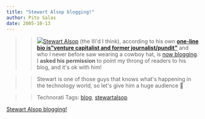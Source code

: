 ```yaml
---
title: "Stewart Alsop blogging!"
author: Pito Salas
date: 2005-10-13
---
```



>>

>> ![](https://i0.wp.com/salsop.typepad.com/westernstewart.jpg?w=584)[Stewart
Alsop](<http://www.stewartalsop.com/>) (the III'd I think), according to his
own **[one-line bio is"venture capitalist and former
journalist/pundit"](<http://salsop.typepad.com/about.html>)** and who I never
before saw wearing a cowboy hat, is [now
blogging](<http://www.stewartalsop.com/>). I **asked his permission** to point
my throng of readers to his blog, and it's ok with him!

>>

>> Stewart is one of those guys that knows what's happening in the technology
world, so let's give him a huge audience 🙂

>>

>> Technorati Tags: [blog](<http://www.technorati.com/tag/blog>),
[stewartalsop](<http://www.technorati.com/tag/stewartalsop>)


[Stewart Alsop blogging!](None)
